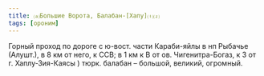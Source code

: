```yaml
---
title: ⒜Большие Ворота, Балабан-[Хапу]⒯⒵
tags: [ороним]
---
```


Горный проход по дороге с ю-вост. части Караби-яйлы в нп Рыбачье (Алушт.), в 8
км от него, к ССВ; в 1 км к В от ов. Чигенитра-Богаз, к З от г. Хаплу-Зия-Каясы
) тюрк. балабан – большой, великий, огромный.
